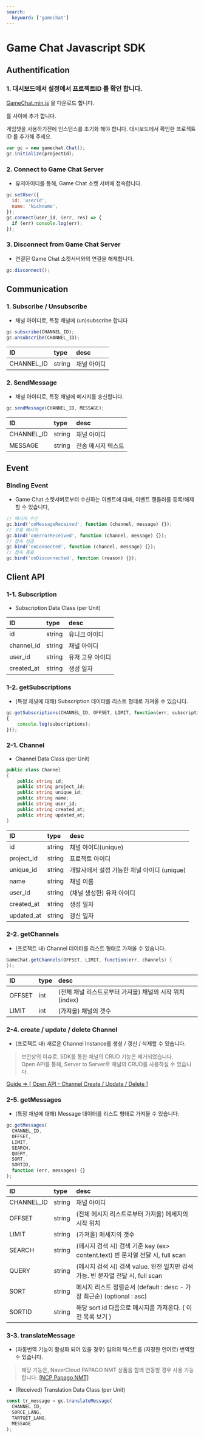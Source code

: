 ```yaml
---
search:
  keyword: ['gamechat']
---
```


# Game Chat Javascript SDK

## Authentification

### 1. 대시보드에서 설정에서 프로젝트ID 를 확인 합니다.

[GameChat.min.js](https://kr.object.ncloudstorage.com/gamechat/gamechat.min.js) 을 다운로드 합니다.

<script src="GameChat.min.js"></script>

를 <head> </head> 사이에 추가 합니다.

게임챗을 사용하기전에 인스턴스를 초기화 해야 합니다. 대시보드에서 확인한 프로젝트ID 를 추가해 주세요.

```javascript
var gc = new gamechat.Chat();
gc.initialize(projectId);
```

### 2. Connect to Game Chat Server

- 유저아이디를 통해, Game Chat 소켓 서버에 접속합니다.

```javascript
gc.setUser({
  id: 'userId',
  name: 'Nickname',
});
gc.connect(user_id, (err, res) => {
  if (err) console.log(err);
});
```

### 3. Disconnect from Game Chat Server

- 연결된 Game Chat 소켓서버와의 연결을 해제합니다.

```javascript
gc.disconnect();
```

## Communication

### 1. Subscribe / Unsubscribe

- 채널 아이디로, 특정 채널에 (un)subscribe 합니다

```javascript
gc.subscribe(CHANNEL_ID);
gc.unsubscribe(CHANNEL_ID);
```

| ID         | type   | desc        |
| :--------- | :----- | :---------- |
| CHANNEL_ID | string | 채널 아이디 |

### 2. SendMessage

- 채널 아이디로, 특정 채널에 메시지를 송신합니다.

```javascript
gc.sendMessage(CHANNEL_ID, MESSAGE);
```

| ID         | type   | desc               |
| :--------- | :----- | :----------------- |
| CHANNEL_ID | string | 채널 아이디        |
| MESSAGE    | string | 전송 메시지 텍스트 |

## Event

### Binding Event

- Game Chat 소켓서버로부터 수신하는 이벤트에 대해, 이벤트 핸들러를 등록/해제 할 수 있습니다,

```javascript
// 메시지 수신
gc.bind('onMessageReceived', function (channel, message) {});
// 오류 메시지
gc.bind('onErrorReceived', function (channel, message) {});
// 접속 성공
gc.bind('onConnected', function (channel, message) {});
// 접속 종료
gc.bind('onDisconnected', function (reason) {});
```

## Client API

### 1-1. Subscription

- Subscription Data Class (per Unit)

| ID         | type   | desc             |
| :--------- | :----- | :--------------- |
| id         | string | 유니크 아이디    |
| channel_id | string | 채널 아이디      |
| user_id    | string | 유저 고유 아이디 |
| created_at | string | 생성 일자        |

### 1-2. getSubscriptions

- (특정 채널에 대해) Subscription 데이터를 리스트 형태로 가져올 수 있습니다.

```javascript
gc.getSubscriptions(CHANNEL_ID, OFFSET, LIMIT, function(err, subscriptions)
{
    console.log(subscriptions);
}));
```

### 2-1. Channel

- Channel Data Class (per Unit)

```csharp
public class Channel
{
    public string id;
    public string project_id;
    public string unique_id;
    public string name;
    public string user_id;
    public string created_at;
    public string updated_at;
}
```

| ID         | type   | desc                                        |
| :--------- | :----- | :------------------------------------------ |
| id         | string | 채널 아이디(unique)                         |
| project_id | string | 프로젝트 아이디                             |
| unique_id  | string | 개발사에서 설정 가능한 채널 아이디 (unique) |
| name       | string | 채널 이름                                   |
| user_id    | string | (채널 생성한) 유저 아이디                   |
| created_at | string | 생성 일자                                   |
| updated_at | string | 갱신 일자                                   |

### 2-2. getChannels

- (프로젝트 내) Channel 데이터를 리스트 형태로 가져올 수 있습니다.

```csharp
GameChat.getChannels(OFFSET, LIMIT, function(err, channels) {
});
```

| ID     | type | desc                                                     |
| :----- | :--- | :------------------------------------------------------- |
| OFFSET | int  | (전체 채널 리스트로부터 가져올) 채널의 시작 위치 (index) |
| LIMIT  | int  | (가져올) 채널의 갯수                                     |

### 2-4. create / update / delete Channel

- (프로젝트 내) 새로운 Channel Instance를 생성 / 갱신 / 삭제할 수 있습니다.

> 보안상의 이슈로, SDK를 통한 채널의 CRUD 기능은 제거되었습니다.  
> Open API를 통해, Server to Server로 채널의 CRUD를 사용하실 수 있습니다.

[ Guide => [ Open API - Channel Create / Update / Delete ]](https://docs.gamechat.kr/undefined/gamechat_api#api)

### 2-5. getMessages

- (특정 채널에 대해) Message 데이터를 리스트 형태로 가져올 수 있습니다.

```javascript
gc.getMessages(
  CHANNEL_ID,
  OFFSET,
  LIMIT,
  SEARCH,
  QUERY,
  SORT,
  SORTID,
  function (err, messages) {}
);
```

| ID         | type   | desc                                                                             |
| :--------- | :----- | :------------------------------------------------------------------------------- |
| CHANNEL_ID | string | 채널 아이디                                                                      |
| OFFSET     | string | (전체 메시지 리스트로부터 가져올) 메세지의 시작 위치                             |
| LIMIT      | string | (가져올) 메세지의 갯수                                                           |
| SEARCH     | string | (메시지 검색 시) 검색 기준 key (ex> content.text) 빈 문자열 전달 시, full scan   |
| QUERY      | string | (메시지 검색 시) 검색 value. 완전 일치만 검색 가능. 빈 문자열 전달 시, full scan |
| SORT       | string | 메시지 리스트 정렬순서 (default : desc - 가장 최근순) (optional : asc)           |
| SORTID     | string | 해당 sort id 다음으로 메시지를 가져온다. ( 이전 목록 보기 )                      |

### 3-3. translateMessage

- (자동번역 기능이 활성화 되어 있을 경우) 임의의 텍스트를 (지정한 언어로) 번역할 수 있습니다.

> 해당 기능은, NaverCloud PAPAGO NMT 상품을 함께 연동할 경우 사용 가능합니다. [[NCP Papago NMT]](https://www.ncloud.com/product/aiService/papagoNmt)

- (Received) Translation Data Class (per Unit)

```javascript
const tr_message = gc.translateMessage(
  CHANNEL_ID,
  SORCE_LANG,
  TARTGET_LANG,
  MESSAGE
);
```
